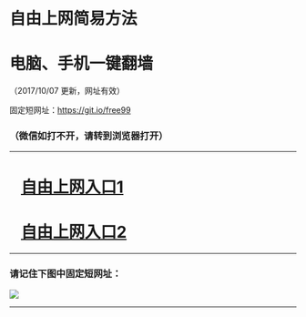 ﻿# 自由上网简易方法

# 电脑、手机一键翻墙

（2017/10/07 更新，网址有效）

固定短网址：https://git.io/free99

### （微信如打不开，请转到浏览器打开）


***





# &nbsp;&nbsp; <a href="http://ft244524614.fwq-tz-1001.info/fwqtz01.html?t=10070011087 " target="_blank">自由上网入口1</a>
# &nbsp;&nbsp; <a href="http://ft3203721237.fwq-tz-1002.info/fwqtz02.html?t=10070018678 " target="_blank">自由上网入口2</a>
***

### 请记住下图中固定短网址：

<img src="https://s3-us-west-2.amazonaws.com/fwq-1001/yjfq-20170905okok.png" /> 


***

